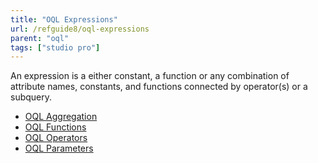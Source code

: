 ```yaml
---
title: "OQL Expressions"
url: /refguide8/oql-expressions
parent: "oql"
tags: ["studio pro"]
---
```


An expression is a either constant, a function or any combination of attribute names, constants, and functions connected by operator(s) or a subquery.

*   [OQL Aggregation](oql-aggregation)
*   [OQL Functions](oql-functions)
*   [OQL Operators](oql-operators)
*   [OQL Parameters](oql-parameters)

